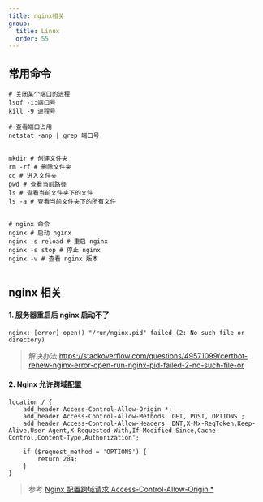 ```yaml
---
title: nginx相关
group:
  title: Linux
  order: 55
---
```


## 常用命令

```shell
# 关闭某个端口的进程
lsof -i:端口号
kill -9 进程号

# 查看端口占用
netstat -anp | grep 端口号


mkdir # 创建文件夹
rm -rf # 删除文件夹
cd # 进入文件夹
pwd # 查看当前路径
ls # 查看当前文件夹下的文件
ls -a # 查看当前文件夹下的所有文件


# nginx 命令
nginx # 启动 nginx
nginx -s reload # 重启 nginx
nginx -s stop # 停止 nginx
nginx -v # 查看 nginx 版本


```

## nginx 相关

#### 1. 服务器重启后 nginx 启动不了

```shell
nginx: [error] open() "/run/nginx.pid" failed (2: No such file or directory)
```

> 解决办法 https://stackoverflow.com/questions/49571099/certbot-renew-nginx-error-open-run-nginx-pid-failed-2-no-such-file-or

#### 2. Nginx 允许跨域配置

```shell
location / {
    add_header Access-Control-Allow-Origin *;
    add_header Access-Control-Allow-Methods 'GET, POST, OPTIONS';
    add_header Access-Control-Allow-Headers 'DNT,X-Mx-ReqToken,Keep-Alive,User-Agent,X-Requested-With,If-Modified-Since,Cache-Control,Content-Type,Authorization';

    if ($request_method = 'OPTIONS') {
        return 204;
    }
}
```

> 参考 [Nginx 配置跨域请求 Access-Control-Allow-Origin \*](https://segmentfault.com/a/1190000012550346)

